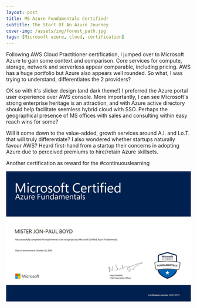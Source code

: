 ```yaml
---
layout: post
title: MS Azure Fundamentals Certified!
subtitle: The Start Of An Azure Journey
cover-img: /assets/img/forest_path.jpg
tags: [Microsoft azure, cloud, certification]
---
```


Following AWS Cloud Practitioner certification, I jumped over to Microsoft Azure to gain some context and comparison. Core 
services for compute, storage, network and serverless appear comparable, including pricing. AWS has a huge portfolio but 
Azure also appears well rounded. So what, I was trying to understand, differentiates the 2 providers?

OK so with it's slicker design (and dark theme!) I preferred the Azure portal user experience over AWS console. More 
importantly, I can see Microsoft's strong enterprise heritage is an attraction, and with Azure active directory should 
help facilitate seemless hybrid cloud with SSO. Perhaps the geographical presence of MS offices with sales and consulting 
within easy reach wins for some?

Will it come down to the value-added, growth services around A.I. and I.o.T. that will truly differentiate? I also wondered 
whether startups naturally favour AWS? Heard first-hand from a startup their concerns in adopting Azure due to perceived 
premiums to hire/retain Azure skillsets.

Another certification as reward for the #continuouslearning

![MS Azure Fundamentals Certification](/assets/img/ms_azure_fundamentals_cert.jpg)